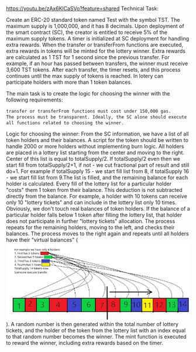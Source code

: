 https://youtu.be/zAx6KlCaSVo?feature=shared
Technical Task:

Create an ERC-20 standard token named Test with the symbol TST. The maximum supply is 1,000,000, and it has 8 decimals. Upon deployment of the smart contract (SC), the creator is entitled to receive 5% of the maximum supply tokens. A timer is initialized at SC deployment for handling extra rewards. When the transfer or transferFrom functions are executed, extra rewards in tokens will be minted for the lottery winner. Extra rewards are calculated as 1 TST for 1 second since the previous transfer. For example, if an hour has passed between transfers, the winner must receive 3,600 TST tokens. After each transfer, the timer resets, and this process continues until the max supply of tokens is reached. In lotery can participate holders with more than 1 token balances.

The main task is to create the logic for choosing the winner with the following requirements:

    transfer or transferFrom functions must cost under 150,000 gas.
    The process must be transparent. Ideally, the SC alone should execute all functions related to choosing the winner.

Logic for choosing the winner:
From the SC information, we have a list of all token holders and their balances. A script for the token should be written to handle 2000 or more holders without implementing burn logic. All holders are placed in a lottery list starting from the center and moving to the right. Center of this list is equal to totalSupply/2. If totalSupply/2 even then we start fill from totalSupply/2+1, if not - we cut fractional part of result and still do+1. For example if totalSupply 15 - we start fill list from 8, if totalSupply 16 - we start fill list from 9.The list is filled, and the remaining balance for each holder is calculated. Every fill of the lottery list for a particular holder "costs" them 1 token from their balance. This deduction is not subtracted directly from the balance. For example, a holder with 10 tokens can receive only 10 "lottery tickets" and can include in the lottery list only 10 times. Obviously, we don't touch real balances of token holders. If the balance of a particular holder falls below 1 token after filling the lottery list, that holder does not participate in further "lottery tickets" allocation. The process repeats for the remaining holders, moving to the left, and checks their balances. The process moves to the right again and repeats until all holders have their "virtual balances" (![see algorithm in Picture1](./Picture1.jpg)). A random number is then generated within the total number of lottery tickets, and the holder of the token from the lottery list with an index equal to that random number becomes the winner. The mint function is executed to reward the winner, including extra rewards based on the timer. 
